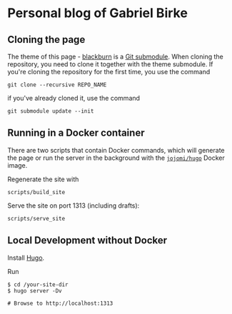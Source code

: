 # Personal blog of Gabriel Birke

## Cloning the page

The theme of this page -
[blackburn](https://github.com/yoshiharuyamashita/blackburn) is a [Git
submodule](https://git-scm.com/book/en/v2/Git-Tools-Submodules). When cloning
the repository, you need to clone it together with the theme submodule.
If you're cloning the repository for the first time, you use the command

    git clone --recursive REPO_NAME

if you've already cloned it, use the command

    git submodule update --init

## Running in a Docker container

There are two scripts that contain Docker commands, which will generate the page or run the server in the background with the [`jojomi/hugo`](https://hub.docker.com/r/jojomi/hugo) Docker image.

Regenerate the site with

    scripts/build_site

Serve the site on port 1313 (including drafts):

    scripts/serve_site

## Local Development without Docker

Install [Hugo](https://gohugo.io).

Run

    $ cd /your-site-dir
    $ hugo server -Dv

    # Browse to http://localhost:1313
